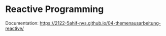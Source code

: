 # Reactive Programming

Documentation: <https://2122-5ahif-nvs.github.io/04-themenausarbeitung-reactive/> 
